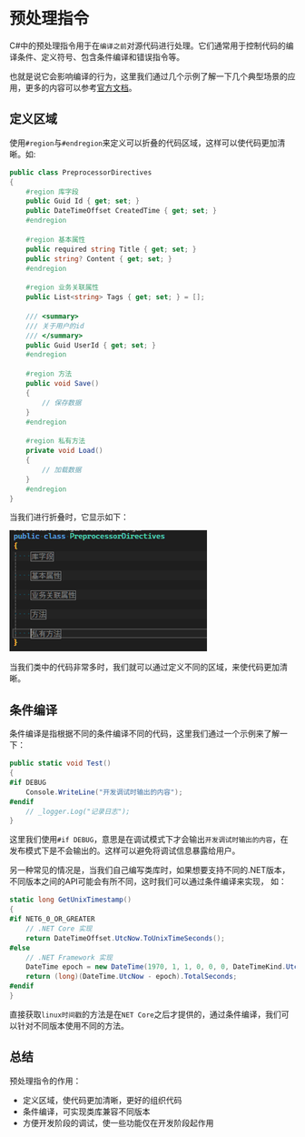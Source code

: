 # 预处理指令

C#中的预处理指令用于在`编译之前`对源代码进行处理。它们通常用于控制代码的编译条件、定义符号、包含条件编译和错误指令等。

也就是说它会影响编译的行为，这里我们通过几个示例了解一下几个典型场景的应用，更多的内容可以参考[官方文档](https://docs.microsoft.com/zh-cn/dotnet/csharp/language-reference/preprocessor-directives)。

## 定义区域

使用`#region`与`#endregion`来定义可以折叠的代码区域，这样可以使代码更加清晰。如:

```csharp
public class PreprocessorDirectives
{
    #region 库字段
    public Guid Id { get; set; }
    public DateTimeOffset CreatedTime { get; set; }
    #endregion

    #region 基本属性
    public required string Title { get; set; }
    public string? Content { get; set; }
    #endregion

    #region 业务关联属性
    public List<string> Tags { get; set; } = [];

    /// <summary>
    /// 关于用户的id
    /// </summary>
    public Guid UserId { get; set; }
    #endregion

    #region 方法
    public void Save()
    {
        // 保存数据
    }
    #endregion

    #region 私有方法
    private void Load()
    {
        // 加载数据
    }
    #endregion
}
```

当我们进行折叠时，它显示如下：

![预处理指令](../images/csharpAdvance/preDirective1.png)

当我们类中的代码非常多时，我们就可以通过定义不同的区域，来使代码更加清晰。

## 条件编译

条件编译是指根据不同的条件编译不同的代码，这里我们通过一个示例来了解一下：

```csharp
public static void Test()
{
#if DEBUG
    Console.WriteLine("开发调试时输出的内容");
#endif
    // _logger.Log("记录日志");
}
```

这里我们使用`#if DEBUG`，意思是在调试模式下才会输出`开发调试时输出的内容`，在发布模式下是不会输出的。这样可以避免将调试信息暴露给用户。

另一种常见的情况是，当我们自己编写类库时，如果想要支持不同的.NET版本，不同版本之间的API可能会有所不同，这时我们可以通过条件编译来实现，
如：

```csharp
static long GetUnixTimestamp()
{
#if NET6_0_OR_GREATER
    // .NET Core 实现
    return DateTimeOffset.UtcNow.ToUnixTimeSeconds();
#else
    // .NET Framework 实现
    DateTime epoch = new DateTime(1970, 1, 1, 0, 0, 0, DateTimeKind.Utc);
    return (long)(DateTime.UtcNow - epoch).TotalSeconds;
#endif
}
```

直接获取`linux时间戳`的方法是在`NET Core`之后才提供的，通过条件编译，我们可以针对不同版本使用不同的方法。

## 总结

预处理指令的作用：

- 定义区域，使代码更加清晰，更好的组织代码
- 条件编译，可实现类库兼容不同版本
- 方便开发阶段的调试，使一些功能仅在开发阶段起作用
